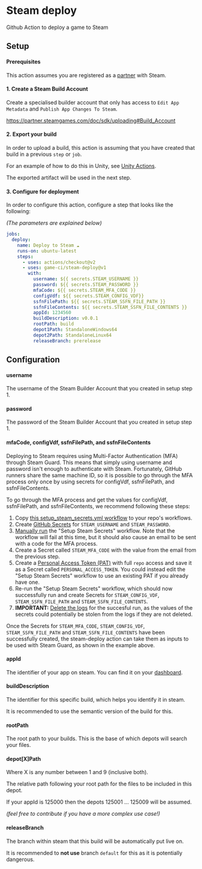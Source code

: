 # Steam deploy
Github Action to deploy a game to Steam

## Setup

#### Prerequisites

This action assumes you are registered as a [partner](https://partner.steamgames.com/) with Steam.

#### 1. Create a Steam Build Account

Create a specialised builder account that only has access to `Edit App Metadata` and `Publish App Changes To Steam`.

https://partner.steamgames.com/doc/sdk/uploading#Build_Account

#### 2. Export your build

In order to upload a build, this action is assuming that you have created that build in a previous `step` or `job`.

For an example of how to do this in Unity, see [Unity Actions](https://github.com/game-ci/unity-actions).

The exported artifact will be used in the next step.

#### 3. Configure for deployment

In order to configure this action, configure a step that looks like the following:

_(The parameters are explained below)_

```yaml
jobs:
  deploy:
    name: Deploy to Steam ☁
    runs-on: ubuntu-latest
    steps:
      - uses: actions/checkout@v2
      - uses: game-ci/steam-deploy@v1
        with:
          username: ${{ secrets.STEAM_USERNAME }}
          password: ${{ secrets.STEAM_PASSWORD }}
		  mfaCode: ${{ secrets.STEAM_MFA_CODE }}
          configVdf: ${{ secrets.STEAM_CONFIG_VDF}}
          ssfnFilePath: ${{ secrets.STEAM_SSFN_FILE_PATH }}
          ssfnFileContents: ${{ secrets.STEAM_SSFN_FILE_CONTENTS }}
          appId: 1234560
          buildDescription: v0.0.1
          rootPath: build
          depot1Path: StandaloneWindows64
          depot2Path: StandaloneLinux64
          releaseBranch: prerelease
```

## Configuration

#### username

The username of the Steam Builder Account that you created in setup step 1.

#### password

The password of the Steam Builder Account that you created in setup step 1.

#### mfaCode, configVdf, ssfnFilePath, and ssfnFileContents

Deploying to Steam requires using Multi-Factor Authentication (MFA) through Steam Guard. 
This means that simply using username and password isn't enough to authenticate with Steam. 
Fortunately, GitHub runners share the same machine ID, so it is possible to go through the MFA process only once by using secrets for configVdf, ssfnFilePath, and ssfnFileContents.

To go through the MFA process and get the values for configVdf, ssfnFilePath, and ssfnFileContents, we recommend following these steps:
1. Copy [this setup_steam_secrets.yml workflow](.github/workflows/setup_steam_secrets.yml) to your repo's workflows.
1. Create [GitHub Secrets](https://docs.github.com/en/actions/security-guides/encrypted-secrets) for `STEAM_USERNAME` and `STEAM_PASSWORD`.
1. [Manually run](https://docs.github.com/en/actions/managing-workflow-runs/manually-running-a-workflow) the "Setup Steam Secrets" workflow. 
Note that the workflow will fail at this time, but it should also cause an email to be sent with a code for the MFA process.
1. Create a Secret called `STEAM_MFA_CODE` with the value from the email from the previous step. 
1. Create a [Personal Access Token (PAT)](https://docs.github.com/en/authentication/keeping-your-account-and-data-secure/creating-a-personal-access-token) with full `repo` access and save it as a Secret called `PERSONAL_ACCESS_TOKEN`. 
You could instead edit the "Setup Steam Secrets" workflow to use an existing PAT if you already have one.
1. Re-run the "Setup Steam Secrets" workflow, which should now successfully run and create Secrets for `STEAM_CONFIG_VDF`, `STEAM_SSFN_FILE_PATH` and `STEAM_SSFN_FILE_CONTENTS`.
1. **IMPORTANT:** [Delete the logs](https://github.blog/changelog/2020-04-21-github-actions-logs-can-now-be-deleted/) for the succesful run, as the values of the secrets could potentially be stolen from the logs if they are not deleted. 

Once the Secrets for `STEAM_MFA_CODE`, `STEAM_CONFIG_VDF`, `STEAM_SSFN_FILE_PATH` and `STEAM_SSFN_FILE_CONTENTS` have been successfully created, the steam-deploy action can take them as inputs to be used with Steam Guard, as shown in the example above.

#### appId

The identifier of your app on steam. You can find it on your [dashboard](https://partner.steamgames.com/dashboard).

#### buildDescription

The identifier for this specific build, which helps you identify it in steam. 

It is recommended to use the semantic version of the build for this.

#### rootPath

The root path to your builds. This is the base of which depots will search your files.

#### depot[X]Path

Where X is any number between 1 and 9 (inclusive both).

The relative path following your root path for the files to be included in this depot.

If your appId is 125000 then the depots 125001 ... 125009 will be assumed.

_(feel free to contribute if you have a more complex use case!)_

#### releaseBranch

The branch within steam that this build will be automatically put live on.

It is recommended to **not use** branch `default` for this as it is potentially dangerous.
